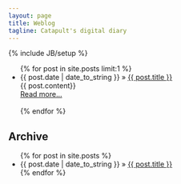 ```yaml
---
layout: page
title: Weblog
tagline: Catapult's digital diary
---
```

{% include JB/setup %}


<ul >
    {% for post in site.posts limit:1 %}
    <li><span>{{ post.date | date_to_string }}</span> &raquo; <a href="{{ BASE_PATH }}{{ post.url }}">{{ post.title }}</a></li>
        {{ post.content}}<br>
            <a href="{{ post.url }}">Read more...</a><br><br>
    {% endfor %}
</ul>


   
## Archive

<ul class="posts">
  {% for post in site.posts %}
    <li><span>{{ post.date | date_to_string }}</span> &raquo; <a href="{{ BASE_PATH }}{{ post.url }}">{{ post.title }}</a></li>
  {% endfor %}
</ul>




